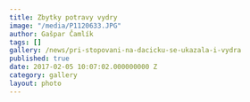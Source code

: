 ```yaml
---
title: Zbytky potravy vydry
image: "/media/P1120633.JPG"
author: Gašpar Čamlík
tags: []
gallery: /news/pri-stopovani-na-dacicku-se-ukazala-i-vydra
published: true
date: 2017-02-05 10:07:02.000000000 Z
category: gallery
layout: photo
---
```

